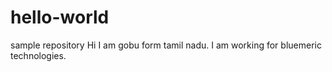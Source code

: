 # hello-world
sample repository
Hi I am gobu form tamil nadu. 
I am working for bluemeric technologies.
